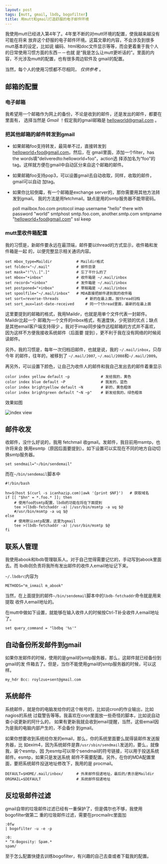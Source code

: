 ```yaml
---
layout: post
tags: [mutt, gmail, lbdb, bogofilter]
title: 用mutt和gmail打造舒服的电子邮件环境
---
```


我使用mutt已经进入第4年了。4年里不断的对mutt环境的配置，使我越来越没有可能在将来
放弃这个舒服的电子邮件环境。这篇文章的内容，不会涉及到很多mutt基本的设定，比如说
编码、html和doc文件显示等等，而会更着重于我个人的日常使用习惯方面的东西－－也就
是“我是怎么让mutt更听话的”。里面的内容，不光涉及mutt的配置，也有很多周边软件及
gmail的配置。

当然，每个人的使用习惯都不尽相同， *仅供参考* 。

## 邮箱的配置

### 电子邮箱

我希望用一个邮箱作为网上的备份，不论是收到的邮件，还是发出的邮件，都要在里面有，
选择当然是 *Gmail* ！假定我的gmail邮箱是 helloworld@gmail.com 。

### 把其他邮箱的邮件转发到gmail

+ 如果邮箱foo支持转发，最简单不过，直接转发到 helloworld+foo@gmail.com。然后，在
gmail里面，添加一个filter，has the words填“deliveredto:helloworld+foo”，action选
择添加名为“foo”的tag。这样就方便在gmail中自动区分来自这个邮箱的邮件。

+ 如果邮箱foo支持pop3，可以设置gmail去自动收取，同样，收取的邮件，gmail可以自动
加tag。

+ 如果你比较倒霉，有一个邮箱是exchange server的，那你需要用其他方法转发到gmail。
我的方法是用fetchmail。缺点是用的smtp服务器不能带密码。

    poll mailbox.foo.com
        protocol imap
        username "hello" there with password "world"
        smtphost smtp.foo.com, another.smtp.com
        smtpname "helloworld+foo@gmail.com"
        ssl keep

### mutt里收件箱配置

我的习惯是，新邮件要永远在最顶端，邮件要以thread的方式显示，收件箱和发件箱是一起
的，以便完整显示相关通讯内容。

    set mbox_type=Maildir           # Maildir格式
    set folder="~/.mail"            # 邮件目录
    set mask="!^\\.[^.]"            # 忘了干什么的了
    set mbox="+inbox"               # 收件箱是 ~/.mail/inbox
    set record="+inbox"             # 发件箱是 ~/.mail/inbox
    set postponed="+inbox"          # 草稿箱是 ~/.mail/inbox
    set spoolfile="~/.mail/inbox"   # MDA直接把邮件递到我的收件箱
    set sort=reverse-threads            # 新的在最上面，按thread归档
    set sort_aux=last-date-received     # 同一个thread里面，最新的在最上面

这里要提到的邮箱的格式，我用Maildir，也就是用单个文件代表一封邮件。Maildir比起一个
邮箱为一个文件的mbox格式，有速度快，少死锁的优点；缺点是其他email客户端支持得少
。我对于imap同步操作远程邮箱的方式并不喜欢，因为这样不方便我接收系统邮件（后面要
提到），更不利于我在没有网络的时候阅读邮件。

另外，我的习惯是，每年一次归档旧邮件，也就是说，我的 `~/.mail/inbox`，只存今年
的邮件，往年的，被移到了 `~/.mail/2007`, `~/.mail/2008`和`~/.mail/2009`。

再另外，可以设置下颜色，让自己为收件人的邮件和我自己发出去的邮件着重显示

    color index yellow default ~p              # 发给我的，黄色
    color index blue default ~P                # 我发的，蓝色
    color index brightyellow default ~N        # 新的，黄色粗体
    color index brightgreen default "~N ~p"    # 新发给我的，绿色粗体

效果如图 

![index view](http://kimag.es/share/86720536.png "Index view")     

## 邮件收发

收邮件，没什么好说的，我用 fetchmail 收gmail。发邮件，我目前用msmtp，也许将来会
换用esmtp（原因后面要提到）。如下设置可以实现在不同的地方自动切换smtp服务器。

    set sendmail="~/bin/sendemail"

而在`~/bin/sendemail`脚本中

    #!/bin/bash

    hn=$(host $(curl -s icanhazip.com)|awk '{print $NF}')   # 获取域名
    if [[ "$hn" = *.foo.* ]]; then
        # 使用foo的smtp配置，lbdb的功能在将在下面提到
        tee >(lbdb-fetchaddr -a) |/usr/bin/msmtp -a uq $@
        #/usr/bin/msmtp -a uq $@
    else
        # 使用默认smtp配置，这里为gmail
        tee >(lbdb-fetchaddr -a) |/usr/bin/msmtp $@
    fi

## 联系人管理

我使用abook和lbdb管理联系人。对于自己觉得需要记忆的，手动写到abook里面去。而
lbdb则负责将我所有发出邮件的收件人email地址记下来。

`~/.lbdbrc`内容为 

    METHODS="m_inmail m_abook"

当然，在上面提到的邮件`~/bin/sendemail`脚本中的`lbdb-fetchaddr`命令就是用来提取
收件人email地址的。

在mutt中做如下设置，就能够在输入收件人的时候按Ctrl-T补全收件人email地址了。

    set query_command = "lbdbq '%s'"

## 自动备份所发邮件到gmail

如果你发邮件的时候，使用的是gmail的smtp服务器，那么，这邮件就已经备份到gmail的发
件箱去了。但是，当你不能使用gmail的smtp服务器的时候，可以这样。

    my_hdr Bcc: roylzuo+sent@gmail.com

## 系统邮件

系统邮件，就是你的电脑发给你的这个帐号的，比如说cron的作业输出，比如nagios的系统
过载警告等等。我喜欢在cron里面放一些奇怪的脚本，比如说自动查小说更新的阿什么的，
如果有更新我就会收到email提醒，当然，这些email因为是我的电脑内部产生的，不会备份
到gmail。

如果你想要收到系统给你发的email，那么，你的系统里面要么就得装邮件发送服务器，比
如exim4，因为系统邮件是靠`/usr/sbin/sendmail`发送的，要么，就像我，装个esmtp，因
为esmtp可以带个sendmail的符号链接，可以用于投送系统邮件。esmtp，如果只是发送系统
邮件不需要配置。另外，在你的MDA配置里面，要把系统邮件投送地址修改下，我用的是
procmail。

    DEFAULT=$HOME/.mail/inbox/      # 外来邮件投递地址，最后的/表示是Maildir
    ORGMAIL=$DEFAULT                # 系统邮件投递地址

## 反垃圾邮件过滤

gmail自带的垃圾邮件过滤已经有一重保护了，但是偶尔也不够，我使用bogofilter做第二
重的垃圾邮件过滤，需要在procmailrc里面加

    :0fw
    | bogofilter -u -e -p

    :0:
    * ^X-Bogosity: Spam.*
    spam/

至于怎么配置快捷去训练bogofilter，有兴趣的自己去查或者下载我的配置。
